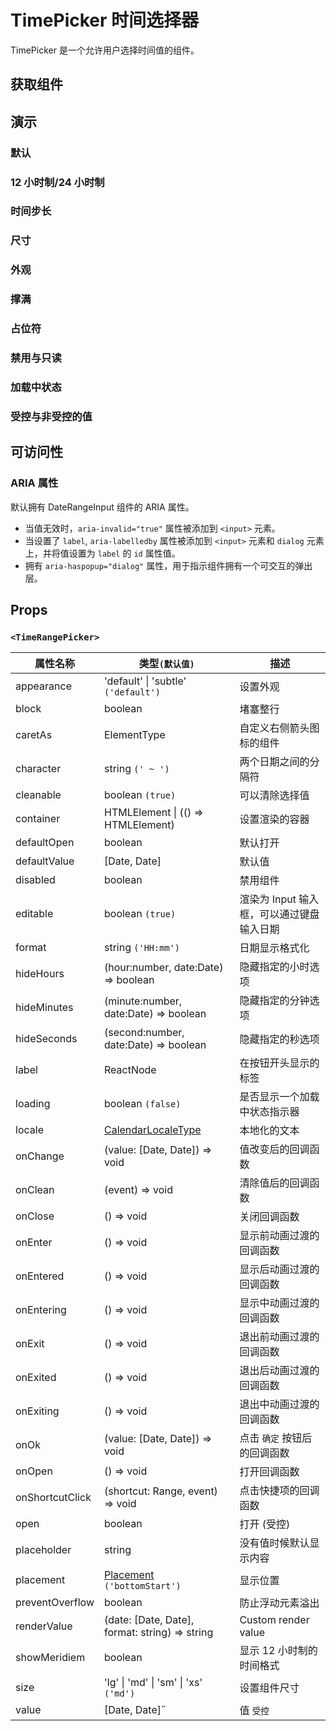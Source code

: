 # TimePicker 时间选择器

TimePicker 是一个允许用户选择时间值的组件。

## 获取组件

<!--{include:<import-guide>}-->

## 演示

### 默认

<!--{include:`basic.md`}-->

### 12 小时制/24 小时制

<!--{include:`meridiem.md`}-->

### 时间步长

<!--{include:`time-step.md`}-->

### 尺寸

<!--{include:`size.md`}-->

### 外观

<!--{include:`appearance.md`}-->

### 撑满

<!--{include:`block.md`}-->

### 占位符

<!--{include:`placeholder.md`}-->

### 禁用与只读

<!--{include:`disabled.md`}-->

### 加载中状态

<!--{include:`loading.md`}-->

### 受控与非受控的值

<!--{include:`controlled.md`}-->

## 可访问性

### ARIA 属性

默认拥有 DateRangeInput 组件的 ARIA 属性。

- 当值无效时，`aria-invalid="true"` 属性被添加到 `<input>` 元素。
- 当设置了 `label`, `aria-labelledby` 属性被添加到 `<input>` 元素和 `dialog` 元素上，并将值设置为 `label` 的 `id` 属性值。
- 拥有 `aria-haspopup="dialog"` 属性，用于指示组件拥有一个可交互的弹出层。

## Props

### `<TimeRangePicker>`

| 属性名称        | 类型`(默认值)`                                         | 描述                                      |
| --------------- | ------------------------------------------------------ | ----------------------------------------- |
| appearance      | 'default' \| 'subtle' `('default')`                    | 设置外观                                  |
| block           | boolean                                                | 堵塞整行                                  |
| caretAs         | ElementType                                            | 自定义右侧箭头图标的组件                  |
| character       | string `(' ~ ')`                                       | 两个日期之间的分隔符                      |
| cleanable       | boolean `(true)`                                       | 可以清除选择值                            |
| container       | HTMLElement \| (() => HTMLElement)                     | 设置渲染的容器                            |
| defaultOpen     | boolean                                                | 默认打开                                  |
| defaultValue    | [Date, Date]                                           | 默认值                                    |
| disabled        | boolean                                                | 禁用组件                                  |
| editable        | boolean `(true)`                                       | 渲染为 Input 输入框，可以通过键盘输入日期 |
| format          | string `('HH:mm')`                                     | 日期显示格式化                            |
| hideHours       | (hour:number, date:Date) => boolean                    | 隐藏指定的小时选项                        |
| hideMinutes     | (minute:number, date:Date) => boolean                  | 隐藏指定的分钟选项                        |
| hideSeconds     | (second:number, date:Date) => boolean                  | 隐藏指定的秒选项                          |
| label           | ReactNode                                              | 在按钮开头显示的标签                      |
| loading         | boolean `(false)`                                      | 是否显示一个加载中状态指示器              |
| locale          | [CalendarLocaleType](/zh/guide/i18n/#calendar)         | 本地化的文本                              |
| onChange        | (value: [Date, Date]) => void                          | 值改变后的回调函数                        |
| onClean         | (event) => void                                        | 清除值后的回调函数                        |
| onClose         | () => void                                             | 关闭回调函数                              |
| onEnter         | () => void                                             | 显示前动画过渡的回调函数                  |
| onEntered       | () => void                                             | 显示后动画过渡的回调函数                  |
| onEntering      | () => void                                             | 显示中动画过渡的回调函数                  |
| onExit          | () => void                                             | 退出前动画过渡的回调函数                  |
| onExited        | () => void                                             | 退出后动画过渡的回调函数                  |
| onExiting       | () => void                                             | 退出中动画过渡的回调函数                  |
| onOk            | (value: [Date, Date]) => void                          | 点击 `确定` 按钮后的回调函数              |
| onOpen          | () => void                                             | 打开回调函数                              |
| onShortcutClick | (shortcut: Range, event) => void                       | 点击快捷项的回调函数                      |
| open            | boolean                                                | 打开 (受控)                               |
| placeholder     | string                                                 | 没有值时候默认显示内容                    |
| placement       | [Placement](#code-ts-placement-code) `('bottomStart')` | 显示位置                                  |
| preventOverflow | boolean                                                | 防止浮动元素溢出                          |
| renderValue     | (date: [Date, Date], format: string) => string         | Custom render value                       |
| showMeridiem    | boolean                                                | 显示 12 小时制的时间格式                  |
| size            | 'lg' \| 'md' \| 'sm' \| 'xs' `('md')`                  | 设置组件尺寸                              |
| value           | [Date, Date]˝                                          | 值 `受控`                                 |

<!--{include:(_common/types/placement.md)}-->
